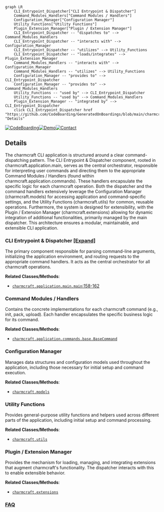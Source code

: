 ```mermaid
graph LR
    CLI_Entrypoint_Dispatcher["CLI Entrypoint & Dispatcher"]
    Command_Modules_Handlers["Command Modules / Handlers"]
    Configuration_Manager["Configuration Manager"]
    Utility_Functions["Utility Functions"]
    Plugin_Extension_Manager["Plugin / Extension Manager"]
    CLI_Entrypoint_Dispatcher -- "dispatches to" --> Command_Modules_Handlers
    CLI_Entrypoint_Dispatcher -- "interacts with" --> Configuration_Manager
    CLI_Entrypoint_Dispatcher -- "utilizes" --> Utility_Functions
    CLI_Entrypoint_Dispatcher -- "loads/integrates" --> Plugin_Extension_Manager
    Command_Modules_Handlers -- "interacts with" --> Configuration_Manager
    Command_Modules_Handlers -- "utilizes" --> Utility_Functions
    Configuration_Manager -- "provides to" --> CLI_Entrypoint_Dispatcher
    Configuration_Manager -- "provides to" --> Command_Modules_Handlers
    Utility_Functions -- "used by" --> CLI_Entrypoint_Dispatcher
    Utility_Functions -- "used by" --> Command_Modules_Handlers
    Plugin_Extension_Manager -- "integrated by" --> CLI_Entrypoint_Dispatcher
    click CLI_Entrypoint_Dispatcher href "https://github.com/CodeBoarding/GeneratedOnBoardings/blob/main/charmcraft/CLI_Entrypoint_Dispatcher.md" "Details"
```

[![CodeBoarding](https://img.shields.io/badge/Generated%20by-CodeBoarding-9cf?style=flat-square)](https://github.com/CodeBoarding/GeneratedOnBoardings)[![Demo](https://img.shields.io/badge/Try%20our-Demo-blue?style=flat-square)](https://www.codeboarding.org/demo)[![Contact](https://img.shields.io/badge/Contact%20us%20-%20contact@codeboarding.org-lightgrey?style=flat-square)](mailto:contact@codeboarding.org)

## Details

The charmcraft CLI application is structured around a clear command-dispatching pattern. The CLI Entrypoint & Dispatcher component, rooted in charmcraft.application.main, serves as the central orchestrator, responsible for interpreting user commands and directing them to the appropriate Command Modules / Handlers (found within charmcraft.application.commands). These handlers encapsulate the specific logic for each charmcraft operation. Both the dispatcher and the command handlers extensively leverage the Configuration Manager (charmcraft.models) for accessing application and command-specific settings, and the Utility Functions (charmcraft.utils) for common, reusable operations. Furthermore, the system is designed for extensibility, with the Plugin / Extension Manager (charmcraft.extensions) allowing for dynamic integration of additional functionalities, primarily managed by the main dispatcher. This architecture ensures a modular, maintainable, and extensible CLI application.

### CLI Entrypoint & Dispatcher [[Expand]](./CLI_Entrypoint_Dispatcher.md)
The primary component responsible for parsing command-line arguments, initializing the application environment, and routing requests to the appropriate command handlers. It acts as the central orchestrator for all charmcraft operations.


**Related Classes/Methods**:

- <a href="https://github.com/canonical/charmcraft/blob/main/charmcraft/application/main.py#L158-L162" target="_blank" rel="noopener noreferrer">`charmcraft.application.main.main`:158-162</a>


### Command Modules / Handlers
Contains the concrete implementations for each charmcraft command (e.g., init, pack, upload). Each handler encapsulates the specific business logic for its command.


**Related Classes/Methods**:

- <a href="https://github.com/canonical/charmcraft/blob/main/charmcraft/application/commands/base.py" target="_blank" rel="noopener noreferrer">`charmcraft.application.commands.base.BaseCommand`</a>


### Configuration Manager
Manages data structures and configuration models used throughout the application, including those necessary for initial setup and command execution.


**Related Classes/Methods**:

- <a href="https://github.com/canonical/charmcraft/blob/main/charmcraft/models" target="_blank" rel="noopener noreferrer">`charmcraft.models`</a>


### Utility Functions
Provides general-purpose utility functions and helpers used across different parts of the application, including initial setup and command processing.


**Related Classes/Methods**:

- <a href="https://github.com/canonical/charmcraft/blob/main/charmcraft/utils" target="_blank" rel="noopener noreferrer">`charmcraft.utils`</a>


### Plugin / Extension Manager
Provides the mechanism for loading, managing, and integrating extensions that augment charmcraft's functionality. The dispatcher interacts with this to enable extensible behavior.


**Related Classes/Methods**:

- <a href="https://github.com/canonical/charmcraft/blob/main/charmcraft/extensions" target="_blank" rel="noopener noreferrer">`charmcraft.extensions`</a>




### [FAQ](https://github.com/CodeBoarding/GeneratedOnBoardings/tree/main?tab=readme-ov-file#faq)